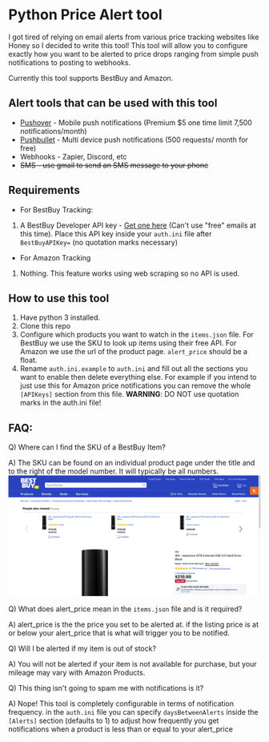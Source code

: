 # Python Price Alert tool
I got tired of relying on email alerts from various price tracking websites like Honey so I decided to write this tool!
This tool will allow you to configure exactly how you want to be alerted to price drops ranging from simple push notifications to posting to webhooks.

Currently this tool supports BestBuy and Amazon.

## Alert tools that can be used with this tool
- [Pushover](https://pushover.net/) - Mobile push notifications (Premium $5 one time limit 7,500 notifications/month)
- [Pushbullet](https://www.pushbullet.com/) - Multi device push notifications (500 requests/ month for free)
- Webhooks - Zapier, Discord, etc
- ~~SMS - use gmail to send an SMS message to your phone~~ 


## Requirements
- For BestBuy Tracking:
1) A BestBuy Developer API key - [Get one here](https://developer.bestbuy.com/) (Can't use "free" emails at this time). Place this API key inside your `auth.ini` file after `BestBuyAPIKey=` (no quotation marks necessary)
- For Amazon Tracking
1) Nothing. This feature works using web scraping so no API is used.
## How to use this tool
1) Have python 3 installed.
2) Clone this repo
3) Configure which products you want to watch in the `items.json` file. For BestBuy we use the SKU to look up items using their free API. For Amazon we use the url of the product page. `alert_price` should be a float.
4) Rename `auth.ini.example` to `auth.ini` and fill out all the sections you want to enable then delete everything else. For example if you intend to just use this for Amazon price notifications you can remove the whole `[APIKeys]` section from this file. **WARNING**: DO NOT use quotation marks in the auth.ini file!

## FAQ:
Q) Where can I find the SKU of a BestBuy Item?

A) The SKU can be found on an individual product page under the title and to the right of the model number. It will typically be all numbers.
![BestBuy SKU Example](./readme/images/bestbuySKU.png)

Q) What does alert_price mean in the `items.json` file and is it required?

A) alert_price is the the price you set to be alerted at. if the listing price is at or below your alert_price that is what will trigger you to be notified.

Q) Will I be alerted if my item is out of stock?

A) You will not be alerted if your item is not available for purchase, but your mileage may vary with Amazon Products.

Q) This thing isn't going to spam me with notifications is it?

A) Nope! This tool is completely configurable in terms of notification frequency. in the `auth.ini` file you can specify `daysBetweenAlerts` inside the `[Alerts]` section (defaults to 1) to adjust how frequently you get notifications when a product is less than or equal to your alert_price
